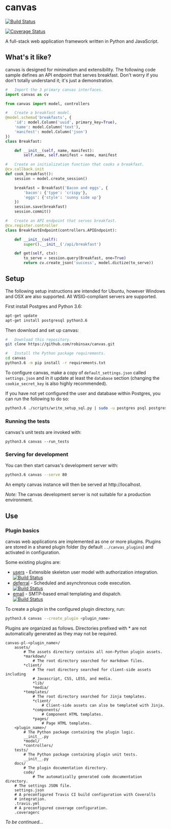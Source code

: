# canvas

[![Build Status](https://travis-ci.org/robinsax/canvas.svg?branch=master)](https://travis-ci.org/robinsax/canvas)

[![Coverage Status](https://coveralls.io/repos/github/robinsax/canvas/badge.svg?branch=master)](https://coveralls.io/github/robinsax/canvas?branch=master)

A full-stack web application framework written in Python and JavaScript.

## What's it like?

canvas is designed for minimalism and extensibility. The following code sample
defines an API endpoint that serves breakfast. Don't worry if you don't totally understand
it; it's just a demonstration.

```python
#	Import the 3 primary canvas interfaces.
import canvas as cv

from canvas import model, controllers

#	Create a breakfast model.
@model.schema('breakfasts', {
	'id': model.Column('uuid', primary_key=True),
	'name': model.Column('text'),
	'manifest': model.Column('json')
})
class Breakfast:

	def __init__(self, name, manifest):
		self.name, self.manifest = name, manifest

#	Create an initialization function that cooks a breakfast.
@cv.callback.init
def cook_breakfast():
	session = model.create_session()

	breakfast = Breakfast('Bacon and eggs', {
		'bacon': {'type': 'crispy'},
		'eggs': {'style': 'sunny side up'}
	})
	session.save(breakfast)
	session.commit()

#	Create an API endpoint that serves breakfast.
@cv.register.controller
class BreakfastEndpoint(controllers.APIEndpoint):

	def __init__(self):
		super().__init__('/api/breakfast')

	def get(self, ctx):
		to_serve = session.query(Breakfast, one=True)
		return cv.create_json('success', model.dictize(to_serve))
```

## Setup 

The following setup instructions are intended for Ubuntu, however Windows and OSX
are also supported. All WSIG-compliant servers are supported.

First install Postgres and Python 3.6:
```bash
apt-get update
apt-get install postgresql python3.6
```

Then download and set up canvas:
```bash
#	Download this repository.
git clone https://github.com/robinsax/canvas.git

#	Install the Python package requirements.
cd canvas
python3.6 -m pip install -r requirements.txt
```

To configure canvas, make a copy of `default_settings.json` called `settings.json`
and in it update at least the `database` section (changing the `cookie_secret_key` 
is also highly recommended).

If you have not yet configured the user and database within Postgres, you can
run the following to do so:
```bash
python3.6 ./scripts/write_setup_sql.py | sudo -u postgres psql postgres
```

### Running the tests

canvas's unit tests are invoked with:
```
python3.6 canvas --run_tests
```


###	Serving for development

You can then start canvas's development server with:
```bash
python3.6 canvas --serve 80
```

An empty canvas instance will then be served at http://localhost.

*Note:* The canvas development server is not suitable for a production environment.

## Use

### Plugin basics

canvas web applications are implemented as one or more plugins. Plugins are stored
in a shared plugin folder (by default `../canvas_plugins`) and activated in
configuration.

Some existing plugins are:
* [users](https://github.com/robinsax/canvas-pl-users) - Extensible skeleton user model with authorization integration. 
  <br>[![Build Status](https://travis-ci.org/robinsax/canvas-pl-users.svg?branch=master)](https://travis-ci.org/robinsax/canvas-pl-users)
* [deferral](https://github.com/robinsax/canvas-pl-deferral) - Scheduled and asynchronous code execution.
  <br>[![Build Status](https://travis-ci.org/robinsax/canvas-pl-deferral.svg?branch=master)](https://travis-ci.org/robinsax/canvas-pl-deferral)
* [email](https://github.com/robinsax/canvas-pl-email) - SMTP-based email templating and dispatch.
  <br>[![Build Status](https://travis-ci.org/robinsax/canvas-pl-email.svg?branch=master)](https://travis-ci.org/robinsax/canvas-pl-email)

To create a plugin in the configured plugin directory, run:
```bash
python3.6 canvas --create_plugin <plugin_name>
```

Plugins are organized as follows. Directories prefixed with * are not automatically generated 
as they may not be required.
```
canvas-pl-<plugin_name>/
	assets/
		# The assets directory contains all non-Python plugin assets.
		*markdown/
			# The root directory searched for markdown files.
		*client/
			# The root directory searched for client-side assets including 
			# Javascript, CSS, LESS, and media.
			*lib/
			*media/
		*templates/
			# The root directory searched for Jinja templates.
			*client/
				# Client-side assets can also be templated with Jinja.
			*components/
				# Component HTML templates.
			*pages/
				# Page HTML templates.
	<plugin_name>/
		# The Python package containing the plugin logic.
		__init__.py
		*model/
		*controllers/
	tests/
		# The Python package containing plugin unit tests.
		__init__.py
	docs/
		# The plugin documentation directory.
		code/
			# The automatically generated code documentation directory.
	# The settings JSON file.
	settings.json
	# A preconfigured Travis CI build configuration with Coveralls
	# integration.
	.travis.yml
	# A preconfigured coverage configuration.
	.coveragerc
```

*To be continued...*
